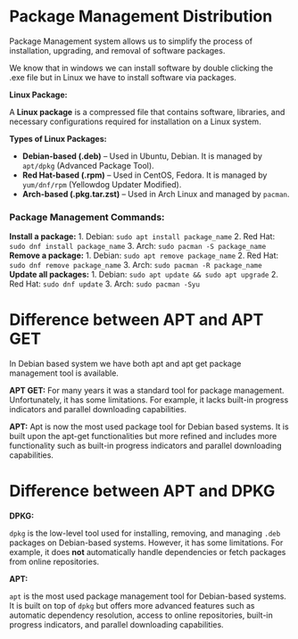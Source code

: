 # Package Management Distribution

Package Management system allows us to simplify the process of installation, upgrading, and removal of software packages.

We know that in windows we can install software by double clicking the .exe file but in Linux we have to install software via packages.  

**Linux Package:**

A **Linux package** is a compressed file that contains software, libraries, and necessary configurations required for installation on a Linux system.

**Types of Linux Packages:**

- **Debian-based (.deb)** – Used in Ubuntu, Debian. It is managed by `apt/dpkg` (Advanced Package Tool).
- **Red Hat-based (.rpm)** – Used in CentOS, Fedora. It is managed by `yum/dnf/rpm` (Yellowdog Updater Modified).
- **Arch-based (.pkg.tar.zst)** – Used in Arch Linux and managed by `pacman`.

### **Package Management Commands:**

**Install a package:**
    1. Debian:
       ```
       sudo apt install package_name
       ```
    2. Red Hat:
       ```
       sudo dnf install package_name
       ```
    3. Arch:
       ```
       sudo pacman -S package_name
       ```
**Remove a package:**
    1. Debian:
       ```
       sudo apt remove package_name
       ```
    2. Red Hat:
       ```
       sudo dnf remove package_name
       ```
    3. Arch:
       ```
       sudo pacman -R package_name
       ```
**Update all packages:**
    1. Debian:
       ```
       sudo apt update && sudo apt upgrade
       ```
    2. Red Hat:
       ```
       sudo dnf update
       ```
    3. Arch:
       ```
       sudo pacman -Syu
       ```

# Difference between APT and APT GET

In Debian based system we have both apt and apt get package management tool is available. 

**APT GET:** For many years it was a standard tool for package management. Unfortunately, it has some limitations. For example, it lacks built-in progress indicators and parallel downloading capabilities.

**APT:** Apt is now the most used package tool for Debian based systems. It is built upon the apt-get functionalities but more refined and includes more functionality such as built-in progress indicators and parallel downloading capabilities.

# Difference between APT and **DPKG**

**DPKG:**

`dpkg` is the low-level tool used for installing, removing, and managing `.deb` packages on Debian-based systems. However, it has some limitations. For example, it does **not** automatically handle dependencies or fetch packages from online repositories.

**APT:**

`apt` is the most used package management tool for Debian-based systems. It is built on top of `dpkg` but offers more advanced features such as automatic dependency resolution, access to online repositories, built-in progress indicators, and parallel downloading capabilities.
